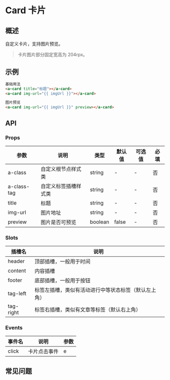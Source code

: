 # Card 卡片

## 概述

自定义卡片，支持图片预览。

> 卡片图片部分固定宽高为 204rpx。

## 示例

```html
基础用法
<a-card title="标题"></a-card>
<a-card img-url="{{ imgUrl }}"></a-card>

图片预览
<a-card img-url="{{ imgUrl }}" preview></a-card>
```

## API

### Props

| 参数        | 说明                 | 类型    | 默认值 | 可选值 | 必填 |
| ----------- | -------------------- | ------- | ------ | ------ | ---- |
| a-class     | 自定义根节点样式类   | string  | -      | -      | 否   |
| a-class-tag | 自定义标签插槽样式类 | string  | -      | -      | 否   |
| title       | 标题                 | string  | -      | -      | 否   |
| img-url     | 图片地址             | string  | -      | -      | 否   |
| preview     | 图片是否可预览       | boolean | false  | -      | 否   |

### Slots

| 插槽名    | 说明                                                 |
| --------- | ---------------------------------------------------- |
| header    | 顶部插槽，一般用于时间                               |
| content   | 内容插槽                                             |
| footer    | 底部插槽，一般用于按钮                               |
| tag-left  | 标签左插槽，类似有活动进行中等状态标签（默认左上角） |
| tag-right | 标签右插槽，类似有文章等标签（默认右上角）           |

### Events

| 事件名 | 说明         | 参数 |
| ------ | ------------ | ---- |
| click  | 卡片点击事件 | e    |

## 常见问题
